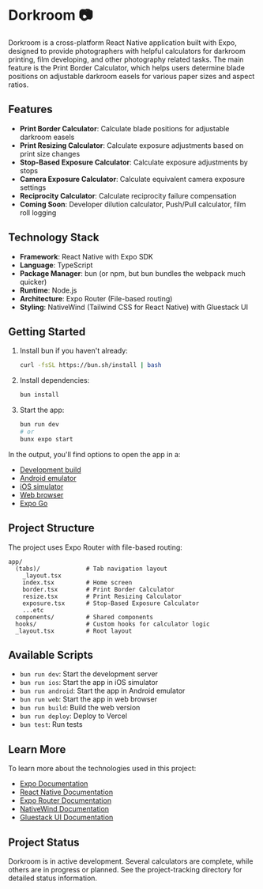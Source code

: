 # Dorkroom 📷

Dorkroom is a cross-platform React Native application built with Expo, designed to provide photographers with helpful calculators for darkroom printing, film developing, and other photography related tasks. The main feature is the Print Border Calculator, which helps users determine blade positions on adjustable darkroom easels for various paper sizes and aspect ratios.

## Features

- **Print Border Calculator**: Calculate blade positions for adjustable darkroom easels
- **Print Resizing Calculator**: Calculate exposure adjustments based on print size changes
- **Stop-Based Exposure Calculator**: Calculate exposure adjustments by stops
- **Camera Exposure Calculator**: Calculate equivalent camera exposure settings
- **Reciprocity Calculator**: Calculate reciprocity failure compensation
- **Coming Soon**: Developer dilution calculator, Push/Pull calculator, film roll logging

## Technology Stack

- **Framework**: React Native with Expo SDK
- **Language**: TypeScript
- **Package Manager**: bun (or npm, but bun bundles the webpack much quicker)
- **Runtime**: Node.js
- **Architecture**: Expo Router (File-based routing)
- **Styling**: NativeWind (Tailwind CSS for React Native) with Gluestack UI

## Getting Started

1. Install bun if you haven't already:
   ```bash
   curl -fsSL https://bun.sh/install | bash
   ```

2. Install dependencies:
   ```bash
   bun install
   ```

3. Start the app:
   ```bash
   bun run dev
   # or
   bunx expo start
   ```

In the output, you'll find options to open the app in a:
- [Development build](https://docs.expo.dev/develop/development-builds/introduction/)
- [Android emulator](https://docs.expo.dev/workflow/android-studio-emulator/)
- [iOS simulator](https://docs.expo.dev/workflow/ios-simulator/)
- [Web browser](https://docs.expo.dev/workflow/web/)
- [Expo Go](https://expo.dev/go)

## Project Structure

The project uses Expo Router with file-based routing:

```
app/
  (tabs)/             # Tab navigation layout
    _layout.tsx
    index.tsx         # Home screen
    border.tsx        # Print Border Calculator
    resize.tsx        # Print Resizing Calculator
    exposure.tsx      # Stop-Based Exposure Calculator
    ...etc
  components/         # Shared components
  hooks/              # Custom hooks for calculator logic
  _layout.tsx         # Root layout
```

## Available Scripts

- `bun run dev`: Start the development server
- `bun run ios`: Start the app in iOS simulator
- `bun run android`: Start the app in Android emulator
- `bun run web`: Start the app in web browser
- `bun run build`: Build the web version
- `bun run deploy`: Deploy to Vercel
- `bun test`: Run tests

## Learn More

To learn more about the technologies used in this project:

- [Expo Documentation](https://docs.expo.dev/)
- [React Native Documentation](https://reactnative.dev/)
- [Expo Router Documentation](https://docs.expo.dev/router/introduction/)
- [NativeWind Documentation](https://www.nativewind.dev/)
- [Gluestack UI Documentation](https://ui.gluestack.io/)

## Project Status

Dorkroom is in active development. Several calculators are complete, while others are in progress or planned. See the project-tracking directory for detailed status information.
